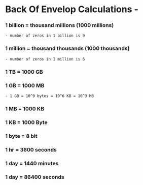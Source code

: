 # Back Of Envelop Calculations - 

### 1 billion = thousand millions (1000 millions) 
    - number of zeros in 1 billion is 9
### 1 million = thousand thousands (1000 thousands)
    - number of zeros in 1 million is 6

### 1 TB = 1000 GB
### 1 GB = 1000 MB
    - 1 GB = 10^9 bytes = 10^6 KB = 10^3 MB
### 1 MB = 1000 KB
### 1 KB = 1000 Byte
### 1 byte = 8 bit

### 1 hr = 3600 seconds
### 1 day = 1440 minutes
### 1 day = 86400 seconds
